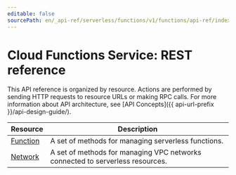 ```yaml
---
editable: false
sourcePath: en/_api-ref/serverless/functions/v1/functions/api-ref/index.md
---
```


# Cloud Functions Service: REST reference
This API reference is organized by resource. Actions are performed by sending HTTP requests to resource URLs or making RPC calls. For more information about API architecture, see [API Concepts]({{ api-url-prefix }}/api-design-guide/).

Resource | Description
--- | ---
[Function](Function/index.md) | A set of methods for managing serverless functions.
[Network](Network/index.md) | A set of methods for managing VPC networks connected to serverless resources.